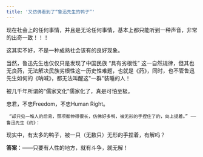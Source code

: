 ```yaml
---
title: '又仿佛看到了“鲁迅先生的鸭子”'
---
```


现在社会上的任何事情，并且是无论任何事情，基本上都只能听到一种声音，非常的出奇一致！！！

这其实不好，不是一种成熟社会该有的良好现象。

当然，鲁迅先生也仅仅只是发现了中国民族 “具有劣根性” 这一自然规律，但其也无良药，无法解决民族劣根性这一历史性难题，也就是《药》，同时，也不管鲁迅先生如何的《呐喊》，都无法叫醒这"一群"装睡的人！

被几千年所谓的“儒家文化”儒家化了，真是可怕至极。  

忠君，不忠Freedom，不忠Human Right。

```
 “却只见一堆人的后背，颈项都伸得很长，仿佛好多鸭，被无形的手捏住了的，向上提着。” ——鲁迅先生《药》：
```
现实中，有太多的鸭子，被一只（无数只）无形的手捏着，有解吗？

__答案__：——只要有人性的地方，就有斗争，就无解！
